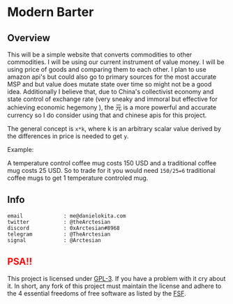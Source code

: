 # Modern Barter

## Overview

This will be a simple website that converts commodities to other commodities. I will be using our current instrument of value money. I will be using price of goods and comparing them to each other. I plan to use amazon api's but could also go to primary sources for the most accurate MSP and but value does mutate state over time so might not be a good idea. Additionally I believe that, due to China's collectivist economy and state control of exchange rate (very sneaky and immoral but effective for achieving economic hegemony ), the 元 is a more powerful and accurate currency so I do consider using that and chinese apis for this project.

The general concept is `x*k`, where k is an arbitrary scalar value derived by the differences in price is needed to get `y`.

Example:

A temperature control coffee mug costs 150 USD and a traditional coffee mug costs 25 USD. So to trade for it you would need `150/25=6` traditional coffee mugs to get 1 temperature controled mug.

## Info

```
email             : me@danielokita.com
twitter           : @theArctesian
discord           : 0xArctesian#8968
telegram          : @TheArctesian
signal            : @Arctesian
```

## <span style="color: red"> PSA!! </span>

This project is licensed under [GPL-3](https://www.gnu.org/licenses/quick-guide-gplv3.html). If you have a problem with it cry about it. In short, any fork of this project must maintain the license and adhere to the 4 essential freedoms of free software as listed by the [FSF](https://www.gnu.org/philosophy/free-sw.en.html).
